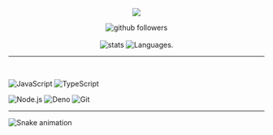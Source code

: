 <p align="center">
    <img src="https://discord.c99.nl/widget/theme-4/847865068657836033.png"/>
</p>

<p align="center">
    <img src="https://img.shields.io/github/followers/Niskii2?label=Follow&style=social" alt="github followers" /><br>
    <br>
    <img src="https://github-readme-stats.vercel.app/api?username=Niskii2&show_icons=true&custom_title=Niskii_%20Github%20Stats&theme=midnight-purple" alt="stats" />
    <img src="https://github-readme-stats.vercel.app/api/top-langs/?username=Niskii2&layout=compact&theme=midnight-purple" alt="Languages." />

</p>
<hr>

<br>

![JavaScript](https://img.shields.io/badge/-JavaScript-000000?style=for-the-badge&logo=javascript)
![TypeScript](https://img.shields.io/badge/-TypeScript-000000?style=for-the-badge&logo=typescript)


![Node.js](https://img.shields.io/badge/-Node.js-000000?style=for-the-badge&logo=node.js&logoColor=339933)
![Deno](https://img.shields.io/badge/-Deno-000000?style=for-the-badge&logo=deno)
![Git](https://img.shields.io/badge/-Git-000000?style=for-the-badge&logo=git&logoColor=F05032)

<hr>

![Snake animation](https://github.com/niskii2/niskii2/blob/output/github-contribution-grid-snake.svg)
